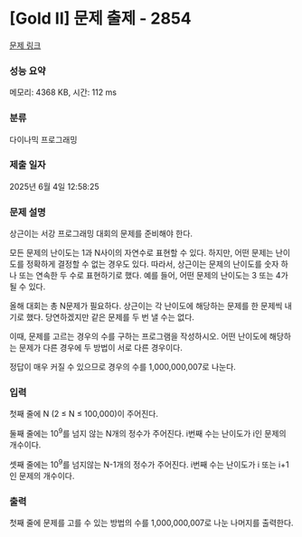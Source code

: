 # [Gold II] 문제 출제 - 2854 

[문제 링크](https://www.acmicpc.net/problem/2854) 

### 성능 요약

메모리: 4368 KB, 시간: 112 ms

### 분류

다이나믹 프로그래밍

### 제출 일자

2025년 6월 4일 12:58:25

### 문제 설명

<p>상근이는 서강 프로그래밍 대회의 문제를 준비해야 한다.</p>

<p>모든 문제의 난이도는 1과 N사이의 자연수로 표현할 수 있다. 하지만, 어떤 문제는 난이도를 정확하게 결정할 수 없는 경우도 있다. 따라서, 상근이는 문제의 난이도를 숫자 하나 또는 연속한 두 수로 표현하기로 했다. 예를 들어, 어떤 문제의 난이도는 3 또는 4가 될 수 있다.</p>

<p>올해 대회는 총 N문제가 필요하다. 상근이는 각 난이도에 해당하는 문제를 한 문제씩 내기로 했다. 당연하겠지만 같은 문제를 두 번 낼 수는 없다.</p>

<p>이때, 문제를 고르는 경우의 수를 구하는 프로그램을 작성하시오. 어떤 난이도에 해당하는 문제가 다른 경우에 두 방법이 서로 다른 경우이다.</p>

<p>정답이 매우 커질 수 있으므로 경우의 수를 1,000,000,007로 나눈다.</p>

### 입력 

 <p>첫째 줄에 N (2 ≤ N ≤ 100,000)이 주어진다.</p>

<p>둘째 줄에는 10<sup>9</sup>를 넘지 않는 N개의 정수가 주어진다. i번째 수는 난이도가 i인 문제의 개수이다.</p>

<p>셋째 줄에는 10<sup>9</sup>를 넘지않는 N-1개의 정수가 주어진다. i번째 수는 난이도가 i 또는 i+1인 문제의 개수이다.</p>

### 출력 

 <p>첫째 줄에 문제를 고를 수 있는 방법의 수를 1,000,000,007로 나눈 나머지를 출력한다.</p>

